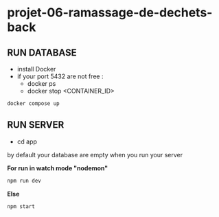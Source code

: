 # projet-06-ramassage-de-dechets-back

## RUN DATABASE

- install Docker
- if your port 5432 are not free :
  - docker ps
  - docker stop <CONTAINER_ID>

```zsh
docker compose up
```

## RUN SERVER

- cd app

by default your database are empty when you run your server 

**For run in watch mode "nodemon"**

```zsh
npm run dev
```

**Else**

```zsh
npm start
```
